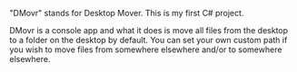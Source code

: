 "DMovr" stands for Desktop Mover.
This is my first C# project.

DMovr is a console app and what it does is move all files from the desktop to a folder on the desktop by default.
You can set your own custom path if you wish to move files from somewhere elsewhere and/or to somewhere elsewhere.
